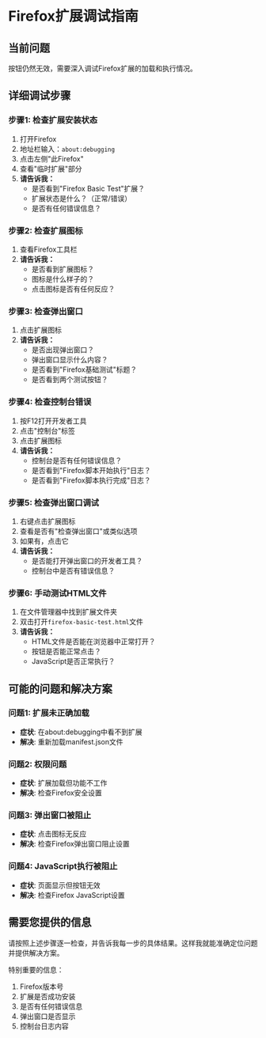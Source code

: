 # Firefox扩展调试指南

## 当前问题
按钮仍然无效，需要深入调试Firefox扩展的加载和执行情况。

## 详细调试步骤

### 步骤1: 检查扩展安装状态
1. 打开Firefox
2. 地址栏输入：`about:debugging`
3. 点击左侧"此Firefox"
4. 查看"临时扩展"部分
5. **请告诉我：**
   - 是否看到"Firefox Basic Test"扩展？
   - 扩展状态是什么？（正常/错误）
   - 是否有任何错误信息？

### 步骤2: 检查扩展图标
1. 查看Firefox工具栏
2. **请告诉我：**
   - 是否看到扩展图标？
   - 图标是什么样子的？
   - 点击图标是否有任何反应？

### 步骤3: 检查弹出窗口
1. 点击扩展图标
2. **请告诉我：**
   - 是否出现弹出窗口？
   - 弹出窗口显示什么内容？
   - 是否看到"Firefox基础测试"标题？
   - 是否看到两个测试按钮？

### 步骤4: 检查控制台错误
1. 按F12打开开发者工具
2. 点击"控制台"标签
3. 点击扩展图标
4. **请告诉我：**
   - 控制台是否有任何错误信息？
   - 是否看到"Firefox脚本开始执行"日志？
   - 是否看到"Firefox脚本执行完成"日志？

### 步骤5: 检查弹出窗口调试
1. 右键点击扩展图标
2. 查看是否有"检查弹出窗口"或类似选项
3. 如果有，点击它
4. **请告诉我：**
   - 是否能打开弹出窗口的开发者工具？
   - 控制台中是否有错误信息？

### 步骤6: 手动测试HTML文件
1. 在文件管理器中找到扩展文件夹
2. 双击打开`firefox-basic-test.html`文件
3. **请告诉我：**
   - HTML文件是否能在浏览器中正常打开？
   - 按钮是否能正常点击？
   - JavaScript是否正常执行？

## 可能的问题和解决方案

### 问题1: 扩展未正确加载
- **症状**: 在about:debugging中看不到扩展
- **解决**: 重新加载manifest.json文件

### 问题2: 权限问题
- **症状**: 扩展加载但功能不工作
- **解决**: 检查Firefox安全设置

### 问题3: 弹出窗口被阻止
- **症状**: 点击图标无反应
- **解决**: 检查Firefox弹出窗口阻止设置

### 问题4: JavaScript执行被阻止
- **症状**: 页面显示但按钮无效
- **解决**: 检查Firefox JavaScript设置

## 需要您提供的信息
请按照上述步骤逐一检查，并告诉我每一步的具体结果。这样我就能准确定位问题并提供解决方案。

特别重要的信息：
1. Firefox版本号
2. 扩展是否成功安装
3. 是否有任何错误信息
4. 弹出窗口是否显示
5. 控制台日志内容
